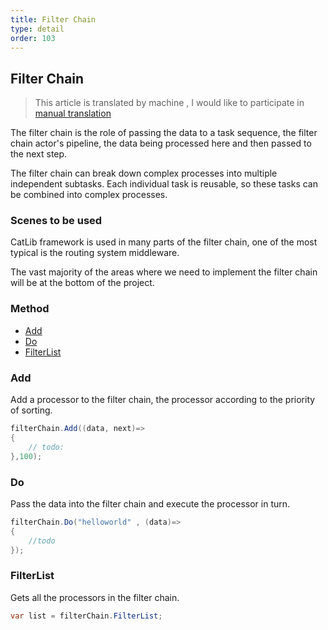 ```yaml
---
title: Filter Chain
type: detail
order: 103
---
```


## Filter Chain

> This article is translated by machine , I would like to participate in [manual translation](https://github.com/catlib/en.catlib.io/blob/master/src/v1/detail/stl/filterchain.md)

The filter chain is the role of passing the data to a task sequence, the filter chain actor's pipeline, the data being processed here and then passed to the next step.

The filter chain can break down complex processes into multiple independent subtasks. Each individual task is reusable, so these tasks can be combined into complex processes.

### Scenes to be used

CatLib framework is used in many parts of the filter chain, one of the most typical is the routing system middleware.

The vast majority of the areas where we need to implement the filter chain will be at the bottom of the project.

### Method

- [Add](#Add)
- [Do](#Do)
- [FilterList](#FilterList)

### Add

Add a processor to the filter chain, the processor according to the priority of sorting.

``` csharp
filterChain.Add((data, next)=>
{
    // todo:
},100);
```

### Do

Pass the data into the filter chain and execute the processor in turn.

``` csharp
filterChain.Do("helloworld" , (data)=>
{
    //todo
});
```

### FilterList

Gets all the processors in the filter chain.

``` csharp
var list = filterChain.FilterList;
```

